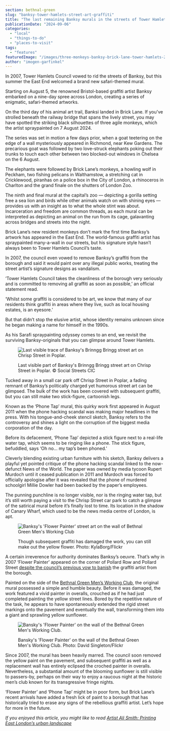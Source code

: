 ```yaml
---
section: bethnal-green
slug: "banksy-tower-hamlets-street-art-graffiti"
title: "The last remaining Banksy murals in the streets of Tower Hamlets"
publicationDate: "2024-09-06"
categories: 
  - "local"
  - "things-to-do"
  - "places-to-visit"
tags: 
  - "features"
featuredImage: "/images/three-monkeys-banksy-brick-lane-tower-hamlets-2024-3.jpg"
author: "imogen-garfinkel"
---
```


In 2007, Tower Hamlets Council vowed to rid the streets of Banksy, but this summer the East End welcomed a brand new safari-themed mural.

Starting on August 5, the renowned Bristol-based graffiti artist Banksy embarked on a nine-day spree across London, creating a series of enigmatic, safari-themed artworks.

On the third day of his animal art trail, Banksi landed in Brick Lane. If you've strolled beneath the railway bridge that spans the lively street, you may have spotted the striking black silhouettes of three agile monkeys, which the artist spraypainted on 7 August 2024.

The series was set in motion a few days prior, when a goat teetering on the edge of a wall mysteriously appeared in Richmond, near Kew Gardens. The precarious goat was followed by two love-struck elephants poking out their trunks to touch each other between two blocked-out windows in Chelsea on the 6 August.

The elephants were followed by Brick Lane’s monkeys, a howling wolf in Peckham, two fishing pelicans in Walthamstow, a stretching cat in Cricklewood, piranhas on a police box in the City of London, a rhinoceros in Charlton and the grand finale on the shutters of London Zoo.

The ninth and final mural at the capital’s zoo — depicting a gorilla setting free a sea lion and birds while other animals watch on with shining eyes — provides us with an insight as to what the whole stint was about. Incarceration and freedom are common threads, as each mural can be interpreted as depicting an animal on the run from its cage, galavanting across bridges and streets into the night.

Brick Lane’s new resident monkeys don’t mark the first time Banksy’s artwork has appeared in the East End. The world-famous graffiti artist has spraypainted many-a-wall in our streets, but his signature style hasn’t always been to Tower Hamlets Council’s taste.

In 2007, the council even vowed to remove Banksy’s graffiti from the borough and said it would paint over any illegal public works, treating the street artist’s signature designs as vandalism. 

‘Tower Hamlets Council takes the cleanliness of the borough very seriously and is committed to removing all graffiti as soon as possible,’ an official statement read. 

‘Whilst some graffiti is considered to be art, we know that many of our residents think graffiti in areas where they live, such as local housing estates, is an eyesore.’

But that didn’t stop the elusive artist, whose identity remains unknown since he began making a name for himself in the 1990s. 

As his Sarafi spraypainting odyssey comes to an end, we revisit the surviving Banksy-originals that you can glimpse around Tower Hamlets.

<figure>

![Last visible trace of Banksy's Brinngg Bringg street art on Chrisp Street in Poplar.](/images/Brinngg-bringg-Banksy-Chrisp-Street-Poplar-2024-1024x683.jpg)

<figcaption>

Last visible part of Banksy's Brinngg Bringg street art on Chrisp Street in Poplar. © Social Streets CIC

</figcaption>

</figure>

Tucked away in a small car park off Chrisp Street in Poplar, a fading remnant of Banksy’s politically charged yet humorous street art can be glimpsed. The bulk of the work has been covered with subsequent graffiti, but you can still make two stick-figure, cartoonish legs.

Known as the ‘Phone Tap’ mural, this quirky work first appeared in August 2011 when the phone hacking scandal was making major headlines in the press. With his tongue-and-cheek stencil sketch, Banksy refers to the controversy and shines a light on the corruption of the biggest media corporation of the day.

Before its defacement, ‘Phone Tap’ depicted a stick figure next to a real-life water tap, which seems to be ringing like a phone. The stick figure, befuddled, says ‘Oh no… my tap’s been phoned.’ 

Cleverly blending existing urban furniture with his sketch, Banksy delivers a playful yet pointed critique of the phone hacking scandal linked to the now-defunct News of the World. The paper was owned by media tycoon Rupert Murdoch until it ceased publication in 2011 and Murdoch was forced to officially apologise after it was revealed that the phone of murdered schoolgirl Millie Dowler had been backed by the paper’s employees.

The punning punchline is no longer visible, nor is the ringing water tap, but it’s still worth paying a visit to the Chrisp Street car park to catch a glimpse of the satirical mural before it’s finally lost to time. Its location in the shadow of Canary Wharf, which used to be the news media centre of London, is apt. 

<figure>

![Banksy's 'Flower Painter' street art on the wall of Bethnal Green Men's Working Club](/images/banksy-yellow-flower-painter-graffiti-bethnal-green.jpg)

<figcaption>

Though subsequent graffiti has damaged the work, you can still make out the yellow flower. Photo: KylaBorg/Flickr

</figcaption>

</figure>

A certain irreverence for authority dominates Banksy’s oeuvre. That’s why in 2007 ‘Flower Painter’ appeared on the corner of Pollard Row and Pollard Street [despite the council’s previous vow to banish](https://www.standard.co.uk/hp/front/is-this-banksy-at-work-6661811.html) the graffiti artist from the borough.

Painted on the side of the [Bethnal Green Men’s Working Club](https://bethnalgreenlondon.co.uk/bethnal-green-working-mens-club-margo-marshall-interview/), the original mural possessed a simple and humble beauty. Before it was damaged, the work featured a vivid painter in overalls, crouched as if he had just completed painting the yellow street lines. Bored by the repetitive nature of the task, he appears to have spontaneously extended the rigid street markings onto the pavement and eventually the wall, transforming them into a giant and sprawling yellow sunflower.

<figure>

![Bansky's 'Flower Painter' on the wall of the Bethnal Green Men's Working Club.](/images/banksy-graffiti-pollard-street-bethnal-green-yellow-flower.jpg)

<figcaption>

Bansky's 'Flower Painter' on the wall of the Bethnal Green Men's Working Club. Photo: David Singleton/Flickr

</figcaption>

</figure>

Since 2007, the mural has been heavily marred. The council soon removed the yellow paint on the pavement, and subsequent graffiti as well as a replacement wall has entirely eclipsed the croched painter in overalls. Nevertheless, a substantial amount of the blooming sunflower is still visible to passers-by, perhaps on their way to enjoy a raucous night at the historic men’s club known for its transgressive fringe nights.

‘Flower Painter’ and ‘Phone Tap’ might be in poor form, but Brick Lane’s recent arrivals have added a fresh lick of paint to a borough that has historically tried to erase any signs of the rebellious graffiti artist. Let’s hope for more in the future. 

_If you enjoyed this article, you might like to read_ [_Artist Ali Smith: Printing East London’s urban landscape_](https://romanroadlondon.com/ali-smith-artist-printmaker-bow-east-london/)
